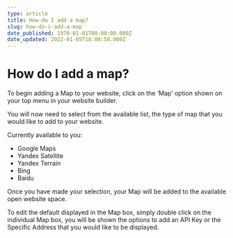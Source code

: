 ```yaml
---
type: article
title: How do I add a map?
slug: how-do-i-add-a-map
date_published: 1970-01-01T00:00:00.000Z
date_updated: 2022-01-05T18:00:58.000Z
---
```


# How do I add a map?

To begin adding a Map to your website, click on the ‘Map’ option shown on your top menu in your website builder.

You will now need to select from the available list, the type of map that you would like to add to your website.

Currently available to you:

- Google Maps
- Yandex Satellite
- Yandex Terrain
- Bing
- Baidu

Once you have made your selection, your Map will be added to the available open website space.

To edit the default displayed in the Map box, simply double click on the individual Map box, you will be shown the options to add an API Key or the Specific Address that you would like to be displayed.
